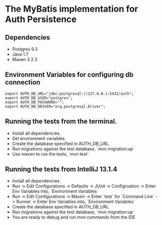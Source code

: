The MyBatis implementation for Auth Persistence
===============================================

Dependencies
------------
<ul>
    <li>Postgres 9.3</li>
    <li>Java 1.7</li>
    <li>Maven 3.2.3</li>
</ul>

Environment Variables for configuring db connection
---------------------------------------------------
```
export AUTH_DB_URL="jdbc:postgresql://127.0.0.1:5432/auth";
export AUTH_DB_USER="postgres";
export AUTH_DB_PASSWORD="";
export AUTH_DB_DRIVER="org.postgresql.Driver";
```

Running the tests from the terminal.
------------------------------------
<ul>
    <li>Install all dependencies.</li>
    <li>Set environment variables.</li>
    <li>Create the database specified in AUTH_DB_URL.</li>
    <li>Run migrations against the test database, `mvn migration:up`</li>
    <li>Use maven to run the tests, `mvn test`</li>
</ul>

Running the tests from IntelliJ 13.1.4
---------------------------------------
<ul>
    <li>Install all dependencies.</li>
    <li>Run -> Edit Configurations -> Defaults -> JUnit -> Configruation -> Enter Env Variables into, `Environment Variables`</li>
    <li>Run -> Edit Configurations -> Maven -> Enter `test` for `Command Line` -> Runner -> Enter Env Variables into, `Environment Variables`</li>
    <li>Create the database specified in AUTH_DB_URL.</li>
    <li>Run migrations against the test database, `mvn migration:up`</li>
    <li>You are ready to debug and run mvn commands from the IDE</li>
</ul>

